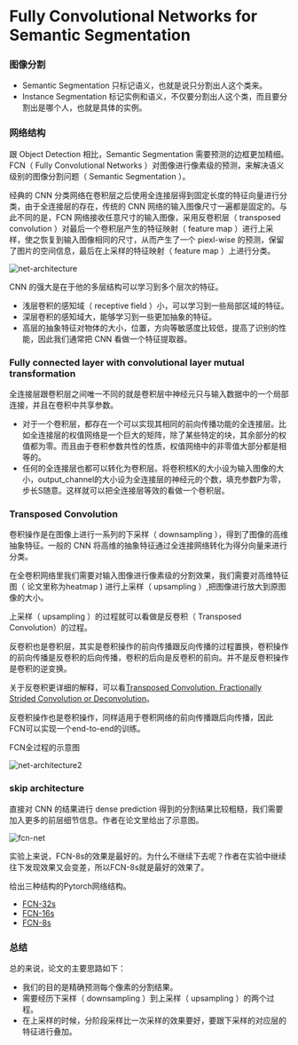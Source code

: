 # Fully Convolutional Networks for Semantic Segmentation

### 图像分割

- Semantic Segmentation 只标记语义，也就是说只分割出人这个类来。
- Instance Segmentation 标记实例和语义，不仅要分割出人这个类，而且要分割出是哪个人，也就是具体的实例。

### 网络结构

跟 Object Detection 相比，Semantic Segmentation 需要预测的边框更加精细。FCN（ Fully Convolutional Networks ）对图像进行像素级的预测，来解决语义级别的图像分割问题（ Semantic Segmentation ）。

经典的 CNN 分类网络在卷积层之后使用全连接层得到固定长度的特征向量进行分类，由于全连接层的存在，传统的 CNN 网络的输入图像尺寸一遍都是固定的。与此不同的是，FCN 网络接收任意尺寸的输入图像，采用反卷积层（ transposed convolution ）对最后一个卷积层产生的特征映射（ feature map ）进行上采样，使之恢复到输入图像相同的尺寸，从而产生了一个 piexl-wise 的预测，保留了图片的空间信息，最后在上采样的特征映射（ feature map ）上进行分类。

![net-architecture](/FCN/net-architecture.png)



CNN 的强大是在于他的多层结构可以学习到多个层次的特征。

- 浅层卷积的感知域（ receptive field ）小，可以学习到一些局部区域的特征。
- 深层卷积的感知域大，能够学习到一些更加抽象的特征。
- 高层的抽象特征对物体的大小，位置，方向等敏感度比较低，提高了识别的性能，因此我们通常把 CNN 看做一个特征提取器。

### Fully connected layer with convolutional layer mutual transformation

全连接层跟卷积层之间唯一不同的就是卷积层中神经元只与输入数据中的一个局部连接，并且在卷积中共享参数。

- 对于一个卷积层，都存在一个可以实现其相同的前向传播功能的全连接层。比如全连接层的权值网络是一个巨大的矩阵，除了某些特定的块，其余部分的权值都为零。而且由于卷积参数共性的性质，权值网络中的非零值大部分都是相等的。
- 任何的全连接层也都可以转化为卷积层。将卷积核K的大小设为输入图像的大小，output_channel的大小设为全连接层的神经元的个数，填充参数P为零，步长S随意。这样就可以把全连接层等效的看做一个卷积层。

### Transposed Convolution

卷积操作是在图像上进行一系列的下采样（ downsampling ），得到了图像的高维抽象特征。一般的 CNN 将高维的抽象特征通过全连接网络转化为得分向量来进行分类。

在全卷积网络里我们需要对输入图像进行像素级的分割效果，我们需要对高维特征图（ 论文里称为heatmap ) 进行上采样（ upsampling ）,把图像进行放大到原图像的大小。

上采样（ upsampling ）的过程就可以看做是反卷积（ Transposed Convolution）的过程。

反卷积也是卷积层，其实是卷积操作的前向传播跟反向传播的过程置换，卷积操作的前向传播是反卷积的后向传播，卷积的后向是反卷积的前向。并不是反卷积操作是卷积的逆变换。

关于反卷积更详细的解释，可以看[Transposed Convolution, Fractionally Strided Convolution or Deconvolution](https://buptldy.github.io/2016/10/29/2016-10-29-deconv/)。

反卷积操作也是卷积操作，同样适用于卷积网络的前向传播跟后向传播，因此FCN可以实现一个end-to-end的训练。

FCN全过程的示意图

![net-architecture2](/FCN/net-architecture2.png)

### skip architecture

直接对 CNN 的结果进行 dense prediction 得到的分割结果比较粗糙，我们需要加入更多的前层细节信息。作者在论文里给出了示意图。

![fcn-net](/FCN/fcn-net.png)

实验上来说，FCN-8s的效果是最好的。为什么不继续下去呢？作者在实验中继续往下发现效果又会变差，所以FCN-8s就是最好的效果了。

给出三种结构的Pytorch网络结构。

- [FCN-32s](https://github.com/quinwu/pytorch-fcn/blob/master/torchfcn/models/fcn32s.py)
- [FCN-16s](https://github.com/quinwu/pytorch-fcn/blob/master/torchfcn/models/fcn16s.py)
- [FCN-8s](https://github.com/quinwu/pytorch-fcn/blob/master/torchfcn/models/fcn8s.py)

### 总结

总的来说，论文的主要思路如下：

- 我们的目的是精确预测每个像素的分割结果。
- 需要经历下采样（ downsampling ）到上采样（ upsampling ）的两个过程。
- 在上采样的时候，分阶段采样比一次采样的效果要好，要跟下采样的对应层的特征进行叠加。

